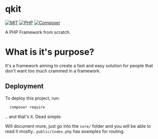 # qkit
[![MIT](https://img.shields.io/badge/License-MIT-green.svg)](https://choosealicense.com/licenses/mit/) 
[![PHP](https://img.shields.io/badge/PHP-8.0+-7a86b8.svg)](https://www.php.net/)
[![Composer](https://img.shields.io/badge/Composer-2.0.0+-f98e03.svg)](https://getcomposer.org/)

A PHP Framework from scratch.

# What is it's purpose?
It's a framework aiming to create a fast and easy solution for people that don't want too much crammed in a framework.

## Deployment

To deploy this project, run:
```bash
  composer require
```
.. and that's it. Dead simple.

Will document more, just go into the `core/` folder and you will be able to read it mostly.. `public/index.php` has examples for routing. 
